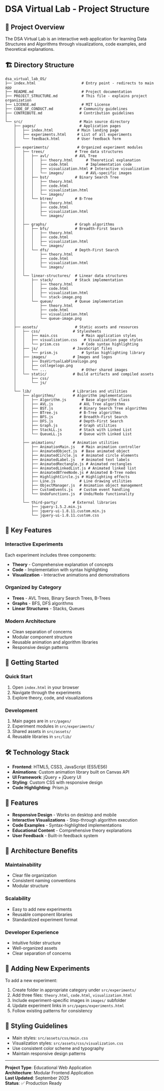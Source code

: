 # DSA Virtual Lab - Project Structure

## 📁 Project Overview

The DSA Virtual Lab is an interactive web application for learning Data Structures and Algorithms through visualizations, code examples, and theoretical explanations.

## 🏗️ Directory Structure

```
dsa_virtual_lab_OS/
├── index.html                     # Entry point - redirects to main app
├── README.md                      # Project documentation
├── PROJECT_STRUCTURE.md           # This file - explains project organization
├── LICENSE.md                     # MIT License
├── CODE_OF_CONDUCT.md            # Community guidelines
├── CONTRIBUTE.md                 # Contribution guidelines
│
└── src/                          # Main source directory
    ├── pages/                    # Application pages
    │   ├── index.html           # Main landing page
    │   ├── experiments.html     # List of all experiments
    │   └── feedback.html        # User feedback form
    │
    ├── experiments/             # Organized experiment modules
    │   ├── trees/              # Tree data structures
    │   │   ├── avl/            # AVL Tree
    │   │   │   ├── theory.html      # Theoretical explanation
    │   │   │   ├── code.html        # Implementation code
    │   │   │   ├── visualization.html # Interactive visualization
    │   │   │   └── images/          # AVL-specific images
    │   │   ├── bst/            # Binary Search Tree
    │   │   │   ├── theory.html
    │   │   │   ├── code.html
    │   │   │   ├── visualization.html
    │   │   │   └── images/
    │   │   └── btree/          # B-Tree
    │   │       ├── theory.html
    │   │       ├── code.html
    │   │       ├── visualization.html
    │   │       └── images/
    │   │
    │   ├── graphs/             # Graph algorithms
    │   │   ├── bfs/            # Breadth-First Search
    │   │   │   ├── theory.html
    │   │   │   ├── code.html
    │   │   │   ├── visualization.html
    │   │   │   └── images/
    │   │   └── dfs/            # Depth-First Search
    │   │       ├── theory.html
    │   │       ├── code.html
    │   │       ├── visualization.html
    │   │       └── images/
    │   │
    │   └── linear-structures/  # Linear data structures
    │       ├── stack/          # Stack implementation
    │       │   ├── theory.html
    │       │   ├── code.html
    │       │   ├── visualization.html
    │       │   └── stack-image.png
    │       └── queue/          # Queue implementation
    │           ├── theory.html
    │           ├── code.html
    │           ├── visualization.html
    │           └── queue-image.png
    │
    ├── assets/                 # Static assets and resources
    │   ├── css/               # Stylesheets
    │   │   ├── main.css           # Main application styles
    │   │   ├── visualization.css   # Visualization page styles
    │   │   └── prism.css          # Code syntax highlighting
    │   ├── js/                # JavaScript files
    │   │   └── prism.js           # Syntax highlighting library
    │   ├── images/            # Images and logos
    │   │   ├── DsaVirtualLabFinalLogo.png
    │   │   ├── collegelogo.png
    │   │   └── ...                # Other shared images
    │   └── static/            # Build artifacts and compiled assets
    │       ├── css/
    │       └── js/
    │
    └── lib/                   # Libraries and utilities
        ├── algorithms/        # Algorithm implementations
        │   ├── Algorithm.js       # Base algorithm class
        │   ├── AVL.js            # AVL Tree algorithms
        │   ├── BST.js            # Binary Search Tree algorithms
        │   ├── BTree.js          # B-Tree algorithms
        │   ├── BFS.js            # Breadth-First Search
        │   ├── DFS.js            # Depth-First Search
        │   ├── Graph.js          # Graph utilities
        │   ├── StackLL.js        # Stack with Linked List
        │   └── QueueLL.js        # Queue with Linked List
        │
        ├── animations/        # Animation utilities
        │   ├── AnimationMain.js   # Main animation controller
        │   ├── AnimatedObject.js  # Base animated object
        │   ├── AnimatedCircle.js  # Animated circle elements
        │   ├── AnimatedLabel.js   # Animated text labels
        │   ├── AnimatedRectangle.js # Animated rectangles
        │   ├── AnimatedLinkedList.js # Animated linked list
        │   ├── AnimatedBTreeNode.js # Animated B-Tree nodes
        │   ├── HighlightCircle.js # Highlighting effects
        │   ├── Line.js           # Line drawing utilities
        │   ├── ObjectManager.js  # Animation object management
        │   ├── CustomEvents.js   # Custom event handling
        │   └── UndoFunctions.js  # Undo/Redo functionality
        │
        └── third-party/       # External libraries
            ├── jquery-1.5.2.min.js
            ├── jquery-ui-1.8.11.custom.min.js
            └── jquery-ui-1.8.11.custom.css
```

## 🎯 Key Features

### **Interactive Experiments**
Each experiment includes three components:
- **Theory** - Comprehensive explanation of concepts
- **Code** - Implementation with syntax highlighting  
- **Visualization** - Interactive animations and demonstrations

### **Organized by Category**
- **Trees** - AVL Trees, Binary Search Trees, B-Trees
- **Graphs** - BFS, DFS algorithms
- **Linear Structures** - Stacks, Queues

### **Modern Architecture**
- Clean separation of concerns
- Modular component structure
- Reusable animation and algorithm libraries
- Responsive design patterns

## 🚀 Getting Started

### **Quick Start**
1. Open `index.html` in your browser
2. Navigate through the experiments
3. Explore theory, code, and visualizations

### **Development**
1. Main pages are in `src/pages/`
2. Experiment modules in `src/experiments/`
3. Shared assets in `src/assets/` 
4. Reusable libraries in `src/lib/`

## 🛠️ Technology Stack

- **Frontend**: HTML5, CSS3, JavaScript (ES5/ES6)
- **Animations**: Custom animation library built on Canvas API
- **UI Framework**: jQuery + jQuery UI
- **Styling**: Custom CSS with responsive design
- **Code Highlighting**: Prism.js

## 📱 Features

- **Responsive Design** - Works on desktop and mobile
- **Interactive Visualizations** - Step-through algorithm execution
- **Code Examples** - Syntax-highlighted implementations
- **Educational Content** - Comprehensive theory explanations
- **User Feedback** - Built-in feedback system

## 🔧 Architecture Benefits

### **Maintainability**
- Clear file organization
- Consistent naming conventions
- Modular structure

### **Scalability** 
- Easy to add new experiments
- Reusable component libraries
- Standardized experiment format

### **Developer Experience**
- Intuitive folder structure
- Well-organized assets
- Clear separation of concerns

## 📝 Adding New Experiments

To add a new experiment:

1. Create folder in appropriate category under `src/experiments/`
2. Add three files: `theory.html`, `code.html`, `visualization.html`
3. Include experiment-specific images in `images/` subfolder
4. Update experiment links in `src/pages/experiments.html`
5. Follow existing patterns for consistency

## 🎨 Styling Guidelines

- Main styles: `src/assets/css/main.css`
- Visualization styles: `src/assets/css/visualization.css`
- Use consistent color scheme and typography
- Maintain responsive design patterns

---

**Project Type**: Educational Web Application  
**Architecture**: Modular Frontend Application  
**Last Updated**: September 2025  
**Status**: ✅ Production Ready
